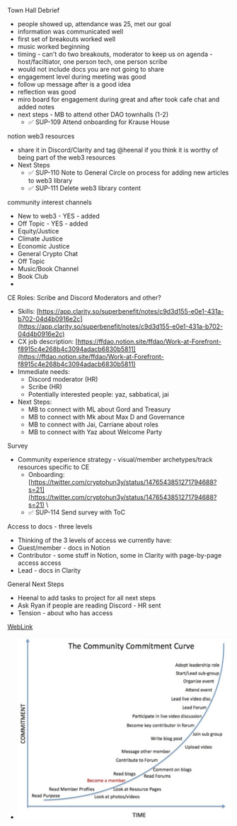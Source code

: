 Town Hall Debrief
- people showed up, attendance was 25, met our goal
- information was communicated well
- first set of breakouts worked well
- music worked beginning
- timing - can't do two breakouts, moderator to keep us on agenda - host/faciltiator, one person tech, one person scribe
- would not include docs you are not going to share
- engagement level during meeting was good
- follow up message after is a good idea
- reflection was good
- miro board for engagement during great and after took cafe chat and added notes
- next steps - MB to attend other DAO townhalls (1-2)
	- ✅ SUP-109 Attend onboarding for Krause House 


notion web3 resources
- share it in Discord/Clarity and tag @heenal if you think it is worthy of being part of the web3 resources
- Next Steps
	- ✅ SUP-110 Note to General Circle on process for adding new articles to web3 library 
	- ✅ SUP-111 Delete web3 library content 

community interest channels
- New to web3 - YES - added
- Off Topic - YES - added
- Equity/Justice
- Climate Justice
- Economic Justice
- General Crypto Chat
- Off Topic
- Music/Book Channel
- Book Club 
- 

CE Roles: Scribe and Discord Moderators and other?
- Skills: [https://app.clarity.so/superbenefit/notes/c9d3d155-e0e1-431a-b702-04d4b0916e2c](https://app.clarity.so/superbenefit/notes/c9d3d155-e0e1-431a-b702-04d4b0916e2c) 
- CX job description: [https://ffdao.notion.site/ffdao/Work-at-Forefront-f8915c4e268b4c3094adacb6830b5811](https://ffdao.notion.site/ffdao/Work-at-Forefront-f8915c4e268b4c3094adacb6830b5811)
- Immediate needs:
	- Discord moderator (HR)
	- Scribe (HR)
	- Potentially interested people: yaz, sabbatical, jai
- Next Steps:
	- MB to connect with ML about Gord and Treasury
	- MB to connect with Mk about Max D and Governance
	- MB to connect with Jai, Carriane about roles
	- MB to connect with Yaz about Welcome Party

Survey
- Community experience strategy - visual/member archetypes/track resources specific to CE
	- Onboarding: [https://twitter.com/cryptohun3y/status/1476543851271794688?s=21](https://twitter.com/cryptohun3y/status/1476543851271794688?s=21) \
	- ✅ SUP-114 Send survey with ToC 

Access to docs - three levels
- Thinking of the 3 levels of access we currently have:
- Guest/member - docs in Notion
- Contributor - some stuff in Notion, some in Clarity with page-by-page access access 
- Lead - docs in Clarity

General Next Steps
- Heenal to add tasks to project for all next steps
- Ask Ryan if people are reading Discord - HR sent 
- Tension - about who has access


[WebLink](https://images-ext-1.discordapp.net/external/g9m6ILdX53T5RKwKUkYC-9Bn3BQnWyyOKDJfMSsPqtc/https/pbs.twimg.com/media/FIwPp3qVkAM2XfA.jpg%3Alarge)


- ![image.png](../../../Resources/7f370be1-ae94-4ff3-bff6-a977347bacaf.png)
